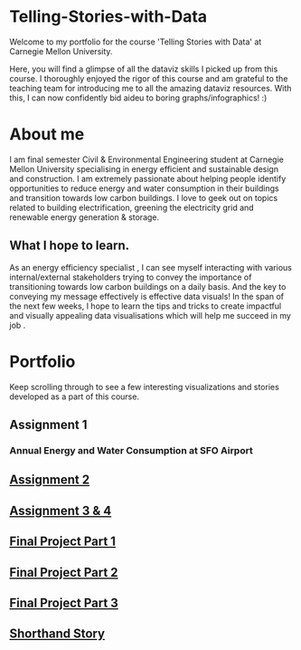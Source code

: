 # Telling-Stories-with-Data
Welcome to my portfolio for the course 'Telling Stories with Data' at Carnegie Mellon University.

Here, you will find a glimpse of all the dataviz skills I picked up from this course. I thoroughly enjoyed the rigor of this course and am grateful to the teaching team for introducing me to all the amazing dataviz resources. With this, I can now confidently bid aideu to boring graphs/infographics! :)

# About me
I am final semester Civil & Environmental Engineering student at Carnegie Mellon University specialising in energy efficient and sustainable design and construction. I am extremely passionate about helping people identify opportunities to reduce energy and water consumption in their buildings and transition towards low carbon buildings. I love to geek out on topics related to building electrification, greening the electricity grid and renewable energy generation & storage.

## What I hope to learn.
As an energy efficiency specialist , I can see myself interacting with various internal/external stakeholders trying to convey the importance of transitioning towards low carbon buildings on a daily basis. And the key to conveying my message effectively is effective data visuals! In the span of the next few weeks, I hope to learn the tips and tricks to create impactful and visually appealing data visualisations which will help me succeed in my job .

# Portfolio
Keep scrolling through to see a few interesting visualizations and stories developed as a part of this course.

## Assignment 1

### Annual Energy and Water Consumption at SFO Airport
<div class="flourish-embed flourish-chart" data-src="visualisation/7644550"><script src="https://public.flourish.studio/resources/embed.js"></script></div>

## [Assignment 2](/datavizassignment2.md)

## [Assignment 3 & 4](/Datavizassignment3&4.md)

## [Final Project Part 1](/Final_Project_Apeksha.md)

## [Final Project Part 2](/Final_Project_Part2.md)

## [Final Project Part 3](/Final_Project_Part3.md)

## [Shorthand Story](https://carnegiemellon.shorthandstories.com/can-we-bike-our-way-out-of-climate-change/index.html)
